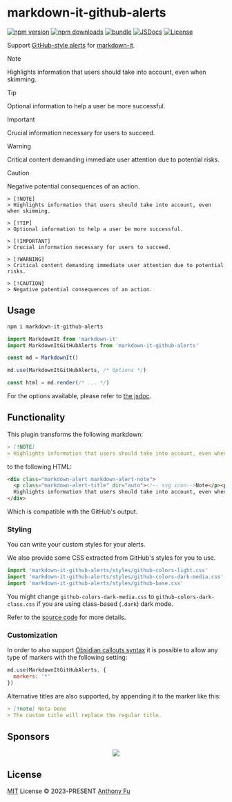 # markdown-it-github-alerts

[![npm version][npm-version-src]][npm-version-href]
[![npm downloads][npm-downloads-src]][npm-downloads-href]
[![bundle][bundle-src]][bundle-href]
[![JSDocs][jsdocs-src]][jsdocs-href]
[![License][license-src]][license-href]

Support [GitHub-style alerts](https://github.com/orgs/community/discussions/16925) for [markdown-it](https://github.com/markdown-it/markdown-it).

> [!NOTE]  
> Highlights information that users should take into account, even when skimming.

> [!TIP]
> Optional information to help a user be more successful.

> [!IMPORTANT]  
> Crucial information necessary for users to succeed.

> [!WARNING]  
> Critical content demanding immediate user attention due to potential risks.

> [!CAUTION]
> Negative potential consequences of an action.

```
> [!NOTE]
> Highlights information that users should take into account, even when skimming.

> [!TIP]
> Optional information to help a user be more successful.

> [!IMPORTANT]
> Crucial information necessary for users to succeed.

> [!WARNING]
> Critical content demanding immediate user attention due to potential risks.

> [!CAUTION]
> Negative potential consequences of an action.
```

## Usage

```bash
npm i markdown-it-github-alerts
```

```js
import MarkdownIt from 'markdown-it'
import MarkdownItGitHubAlerts from 'markdown-it-github-alerts'

const md = MarkdownIt()

md.use(MarkdownItGitHubAlerts, /* Options */)

const html = md.render(/* ... */)
```

For the options available, please refer to [the jsdoc](./src/index.ts).

## Functionality

This plugin transforms the following markdown:

```markdown
> [!NOTE]
> Highlights information that users should take into account, even when skimming.
```

to the following HTML:

```html
<div class="markdown-alert markdown-alert-note">
  <p class="markdown-alert-title" dir="auto"><!-- svg icon-->Note</p><p>
  Highlights information that users should take into account, even when skimming.</p>
</div>
```

Which is compatible with the GitHub's output.

### Styling

You can write your custom styles for your alerts.

We also provide some CSS extracted from GitHub's styles for you to use.

```js
import 'markdown-it-github-alerts/styles/github-colors-light.css'
import 'markdown-it-github-alerts/styles/github-colors-dark-media.css'
import 'markdown-it-github-alerts/styles/github-base.css'
```

You might change `github-colors-dark-media.css` to `github-colors-dark-class.css` if you are using class-based (`.dark`) dark mode.

Refer to the [source code](./styles) for more details.

### Customization

In order to also support [Obsidian callouts syntax](https://help.obsidian.md/Editing+and+formatting/Callouts) it is possible to allow any type of markers with the following setting:

```js
md.use(MarkdownItGitHubAlerts, {
  markers: '*'
})
```
Alternative titles are also supported, by appending it to the marker like this:

```markdown
> [!note] Nota bene
> The custom title will replace the regular title.
```

## Sponsors

<p align="center">
  <a href="https://cdn.jsdelivr.net/gh/antfu/static/sponsors.svg">
    <img src='https://cdn.jsdelivr.net/gh/antfu/static/sponsors.svg'/>
  </a>
</p>

## License

[MIT](./LICENSE) License © 2023-PRESENT [Anthony Fu](https://github.com/antfu)


<!-- Badges -->

[npm-version-src]: https://img.shields.io/npm/v/markdown-it-github-alerts?style=flat&colorA=080f12&colorB=1fa669
[npm-version-href]: https://npmjs.com/package/markdown-it-github-alerts
[npm-downloads-src]: https://img.shields.io/npm/dm/markdown-it-github-alerts?style=flat&colorA=080f12&colorB=1fa669
[npm-downloads-href]: https://npmjs.com/package/markdown-it-github-alerts
[bundle-src]: https://img.shields.io/bundlephobia/minzip/markdown-it-github-alerts?style=flat&colorA=080f12&colorB=1fa669&label=minzip
[bundle-href]: https://bundlephobia.com/result?p=markdown-it-github-alerts
[license-src]: https://img.shields.io/github/license/antfu/markdown-it-github-alerts.svg?style=flat&colorA=080f12&colorB=1fa669
[license-href]: https://github.com/antfu/markdown-it-github-alerts/blob/main/LICENSE
[jsdocs-src]: https://img.shields.io/badge/jsdocs-reference-080f12?style=flat&colorA=080f12&colorB=1fa669
[jsdocs-href]: https://www.jsdocs.io/package/markdown-it-github-alerts
